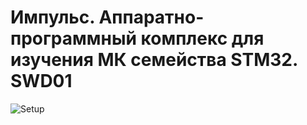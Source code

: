 # Импульс. Аппаратно-программный комплекс для изучения МК семейства STM32. SWD01

![Setup](.images/Impuls.jpg)
